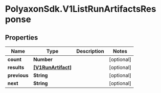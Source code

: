 # PolyaxonSdk.V1ListRunArtifactsResponse

## Properties
Name | Type | Description | Notes
------------ | ------------- | ------------- | -------------
**count** | **Number** |  | [optional] 
**results** | [**[V1RunArtifact]**](V1RunArtifact.md) |  | [optional] 
**previous** | **String** |  | [optional] 
**next** | **String** |  | [optional] 


